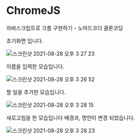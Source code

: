 # ChromeJS
자바스크립트로 크롬 구현하기 - 노마드코더 클론코딩

초기화면 입니다.

![스크린샷 2021-08-28 오후 3 27 23](https://user-images.githubusercontent.com/89136968/131208726-dcb4c9f6-da11-45f2-96dc-80b7a1e3fb79.png)

이름을 입력한 모습입니다.

![스크린샷 2021-08-28 오후 3 26 52](https://user-images.githubusercontent.com/89136968/131208740-85e23816-883c-4316-a0fc-90362425204e.png)

할 일을 추가한 모습입니다.

![스크린샷 2021-08-28 오후 3 28 15](https://user-images.githubusercontent.com/89136968/131208758-d0448ae6-ce48-4b57-918d-2939d7264e8a.png)

새로고침을 한 모습입니다 배경과, 명언이 변경 되었습니다.

![스크린샷 2021-08-28 오후 3 28 23](https://user-images.githubusercontent.com/89136968/131208776-d658c5bf-8946-4461-933a-ddb301d6618e.png)



